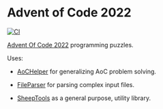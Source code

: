 # Advent of Code 2022

[![CI](https://github.com/eduherminio/AoC2022/actions/workflows/ci.yml/badge.svg)](https://github.com/eduherminio/AoC2022/actions/workflows/ci.yml)

[Advent Of Code 2022](https://adventofcode.com/2022) programming puzzles.

Uses:

* [AoCHelper](https://github.com/eduherminio/AoCHelper) for generalizing AoC problem solving.

* [FileParser](https://github.com/eduherminio/FileParser) for parsing complex input files.

* [SheepTools](https://github.com/eduherminio/SheepTools) as a general purpose, utility library.
